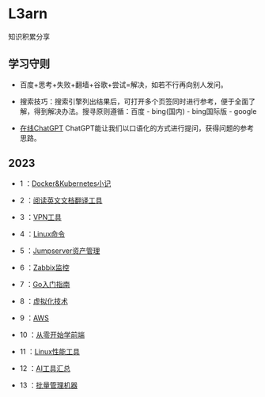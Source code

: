 # L3arn 

知识积累分享

## 学习守则
- 百度+思考+失败+翻墙+谷歌+尝试=解决，如若不行再向别人发问。

- 搜索技巧：搜索引擎列出结果后，可打开多个页签同时进行参考，便于全面了解，得到解决办法。搜寻原则遵循：百度 - bing(国内) - bing国际版 - google

- [在线ChatGPT](http://4.194.7.40:50000/#/chat/1002)  ChatGPT能让我们以口语化的方式进行提问，获得问题的参考思路。

## 2023

- 1 ：[Docker&Kubernetes小记](docs/issue-1.md)

- 2 ：[阅读英文文档翻译工具](docs/issue-2.md)

- 3 ：[VPN工具](docs/issue-3.md)

- 4 ：[Linux命令](docs/issue-5.md)

- 5 ：[Jumpserver资产管理](docs/issue-6.md)

- 6 ：[Zabbix监控](docs/issue-7.md)

- 7 ：[Go入门指南](docs/issue-8.md)

- 8 ：[虚拟化技术](docs/issue-9.md)

- 9 ：[AWS](docs/issue-10.md)

- 10 ：[从零开始学前端](docs/issue-12.md)

- 11 ：[Linux性能工具](docs/issue-13.md)

- 12 ：[AI工具汇总](docs/issue-14.md)

- 13 ：[批量管理机器](docs/issue-15.md)

